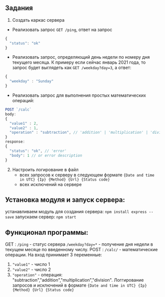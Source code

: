 ## Задания

1. Создать каркас сервера
  - Реализовать запрос `GET /ping`, ответ на запрос
  ```js
  {
    "status": "ok"
  }
  ```
  - Реализовать запрос, определяющий день недели по номеру дня текущего месяца. К примеру если сейчас январь 2021 года, то запрос будет выглядеть как `GET /weekday?day=3`, а ответ:
  ```js
  {
    "weekday" : "Sunday"
  }
  ``` 
  - Реализовать запрос для выполнения простых математических операций:
  ```js
  POST `/calc`
  body:
  {
    "value1" : 2,
    "value2" : 1,
    "operation" : "subtraction", // 'addition' | 'multiplication' | 'division'
  }
  response:
  {
    "status": "ok", // 'error'
    "body": 1 // or error description 
  }
  ```
2. Настроить логирование в файл
    - всех запросов к серверу в следующем формате `{Date and time in UTC} {Ip} {Method} {Url} {Status code}`
    - всех исключений на сервере
## Установка модуля и запуск сервера:
устанавливаем модуль для создания сервера: `npm install express --save`
запускаем сервер: `npm start`
## Функционал программы:
GET :
`/ping` -  статус сервера
`/weekday?day=*` - получение дня недели в текущем месяце по введенному  числу.
POST :
`/calc/` - математические операции. На вход принимает 3 переменные:
  1. `"value1"` - число 1
  2. `"value2"` - число 2
  3. `"operation"` - операция: "subtraction","addition","multiplication","division".
Логгирование запросов и исключений в формате `{Date and time in UTC} {Ip} {Method} {Url} {Status code}`
